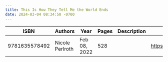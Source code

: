 ```yaml
---
title: This Is How They Tell Me the World Ends
date: 2024-03-04 08:34:50 -0700
---
```


| ISBN        | Authors      | Year    | Pages    | Description    | URL   |
| ----------- | ------------ | ------- | -------- | -------------- | ----- |
| 9781635578492  | Nicole Perlroth| Feb 08, 2022| 528| |https://openlibrary.org/books/OL32405347M/This_Is_How_They_Tell_Me_the_World_Ends|    
